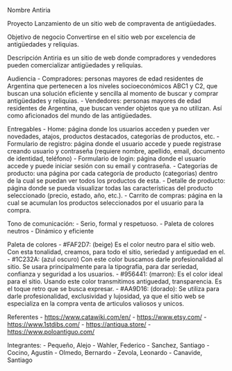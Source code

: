 Nombre Antiria

Proyecto Lanzamiento de un sitio web de compraventa de antigüedades.

Objetivo de negocio Convertirse en el sitio web por excelencia de antigüedades y reliquias.

Descripción Antiria es un sitio de web donde compradores y vendedores pueden comercializar antigüedades y reliquias.

Audiencia - Compradores: personas mayores de edad residentes de Argentina que pertenecen a los niveles socioeconómicos ABC1 y C2, que buscan una solución eficiente y sencilla al momento de buscar y comprar antigüedades y reliquias. - Vendedores: personas mayores de edad residentes de Argentina, que buscan vender objetos que ya no utilizan. Así como aficionados del mundo de las antigüedades.

Entregables - Home: página donde los usuarios acceden y pueden ver novedades, atajos, productos destacados, categorías de productos, etc. - Formulario de registro: página donde el usuario accede y puede registrase creando usuario y contraseña (requiere nombre, apellido, email, documento de identidad, teléfono) - Formulario de login: página donde el usuario accede y puede iniciar sesión con su email y contraseña. - Categorías de producto: una página por cada categoría de producto (categorias) dentro de la cual se puedan ver todos los productos de esta. - Detalle de producto: página donde se pueda visualizar todas las características del producto seleccionado (precio, estado, año, etc.). - Carrito de compras: página en la cual se acumulan los productos seleccionados por el usuario para la compra.

Tono de comunicación: - Serio, formal y respetuoso. - Paleta de colores neutros - Dinámico y eficiente

Paleta de colores - #FAF2D7: (beige) Es el color neutro para el sitio web. Con esta tonalidad, creamos, para todo el sitio, seriedad y antiguedad en el. - #1C232A: (azul oscuro) Con este color buscamos darle profesionalidad al sitio. Se usara principalmente para la tipografia, para dar seriedad, confianza y seguridad a los usuarios. - #956441: (marron): Es el color ideal para el sitio. Usando este color transmitimos antiguedad, transparencia. Es el toque retro que se busca expresar. - #AA9D16: (dorado): Se utiliza para darle profesionalidad, exclusividad y lujosidad, ya que el sitio web se especializa en la compra venta de articulos valiosos y unicos.

Referentes - https://www.catawiki.com/en/ - https://www.etsy.com/ - https://www.1stdibs.com/ - https://antiqua.store/ - https://www.poloantiguo.com/

Integrantes: - Pequeño, Alejo - Wahler, Federico - Sanchez, Santiago - Cocino, Agustín - Olmedo, Bernardo - Zevola, Leonardo - Canavide, Santiago